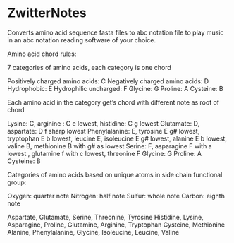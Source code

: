 # ZwitterNotes
Converts amino acid sequence fasta files to abc notation file to play music in an abc notation reading software of your choice.


Amino acid chord rules:

7 categories of amino acids, each category is one chord

Positively charged amino acids: C 
Negatively charged amino acids: D
Hydrophobic: E
Hydrophilic uncharged: F 
Glycine: G 
Proline: A 
Cysteine: B 

Each amino acid in the category get’s chord with different note as root of chord

Lysine: C, arginine : C e lowest, histidine: C g lowest
Glutamate: D, aspartate: D f sharp lowest 
Phenylalanine: E, tyrosine E g# lowest, tryptophan E b lowest, leucine E, isoleucine E g# lowest, alanine E b lowest, valine B, methionine B with g# as lowest
Serine: F, asparagine F with a lowest , glutamine f with c lowest, threonine F
Glycine: G
Proline: A 
Cysteine: B

Categories of amino acids based on unique atoms in side chain functional group:

Oxygen: quarter note
Nitrogen: half note
Sulfur: whole note
Carbon: eighth note


Aspartate, Glutamate, Serine, Threonine, Tyrosine
Histidine, Lysine, Asparagine, Proline, Glutamine, Arginine, Tryptophan
Cysteine, Methionine
Alanine, Phenylalanine, Glycine, Isoleucine, Leucine, Valine


